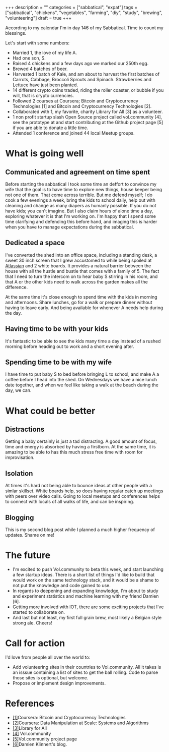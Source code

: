 +++
description = ""
categories = ["sabbatical", "expat"]
tags = ["sabbatical", "chickens", "vegetables", "farming", "diy", "study", "brewing", "volunteering"]
draft = true
+++

According to my calendar I'm in day 146 of my Sabbatical. Time to count my blessings.

Let's start with some numbers:
* Married 1, the love of my life A.
* Had one son, S.
* Raised 4 chickens and a few days ago we marked our 250th egg.
* Brewed 4 batches of beer.
* Harvested 1 batch of Kale, and am about to harvest the first batches of Carrots, Cabbage, Broccoli
  Sprouts and Spinach. Strawberries and Lettuce have just been planted.
* 14 different crypto coins traded, riding the roller coaster, or bubble if you will, that is crypto currencies.
* Followed 2 courses at Coursera; Bitcoin and Cryptocurrency Technologies [1] and Bitcoin and Cryptocurrency Technologies [2].
* Collaborated with 1, my favorite, charity Library for All [3] as a volunteer.
* 1 non profit startup slash Open Source project called vol.community [4], see the prototype at
  and start contributing at the Github project page [5] if you are able to donate a little time.
* Attended 1 conference and joined 44 local Meetup groups.

# What is going well
## Communicated and agreement on time spent
Before starting the sabbatical I took some time an deffort to convince my wife that the goal is to have time to
 explore new things, house keeper being not one of them. That come across terrible. But me defend myself; I do cook a
few evenings a week, bring the kids to school daily, help out with cleaning and change as many diapers as humanly possible.
If you do not have kids; you can't imagine.
But I also claim hours of alone time a day, exploring whatever it is that I'm working on. I'm happy that I spend some time
clarifying and defending this before hand, and imaging this is harder when you have to manage expectations during the
sabbatical.
## Dedicated a space
I've converted the shed into an office space, including a standing desk, a sweet 30 inch screen that
I grew accustomed to while being spoiled at <a href=http://www.atlassian.com>Atlassian</a> and 2 white boards.
It provides a natural barrier between the house with all the hustle and bustle that comes with a family of 5. 
The fact that I need to turn the intercom on to hear baby S stirring in his room, and that A or the
other kids need to walk across the garden makes all the difference.

At the same time it's close enough to spend time with the kids in morning and afternoons. Share lunches,
go for a walk or prepare dinner without having to leave early. And being available for whenever A needs help during the day.
## Having time to be with your kids
It's fantastic to be able to see the kids many time a day instead of a rushed morning before heading out to work and a
 short evening after.
## Spending time to be with my wife
I have time to put baby S to bed before bringing L to school, and make A a coffee before I head into the shed.
On Wednesdays we have a nice lunch date together, and when we feel like taking a walk at the beach during the day,
we can.
# What could be better
## Distractions
Getting a baby certainly is just a tad distracting. A good amount of focus, time and energy is absorbed
by having a firstborn. At the same time, it is amazing to be able to has this much stress free time with room for 
improvisation.
## Isolation
At times it's hard not being able to bounce ideas at other people with a simlar skillset. White boards help, so does 
having regular catch up meetings with peers over video calls. Going to local meetups and conferences helps to connect
with locals of all walks of life, and can be inspiring.
## Blogging
This is my second blog post while I planned a much higher frequency of updates. Shame on me!

# The future
* I'm excited to push Vol.community to beta this week, and start launching a few startup ideas. There is a short list
of things I'd like to build that would work on the same technology stack, and it would be a shame
to not put the knowledge and code gained to use.
* In regards to deepening and expanding knowledge, I'm about to study and experiment statistics and machine
learning with my friend Damien [6].
* Getting more involved with IOT, there are some exciting projects that I've started to collaborate on.
* And last but not least, my first full grain brew, most likely a Belgian style strong ale. Cheers!

# Call for action
I'd love from people all over the world to:
 * Add volunteering sites in their countries to Vol.community. All it takes is an isssue containing a list of sites to
  get the ball rolling. Code to parse those sites is optional, but welcome.
 * Propose or implement design improvements.
 
# References

* <a href=https://www.coursera.org/learn/cryptocurrency>[1]</a>Coursera: Bitcoin and Cryptocurrency Technologies
* <a href=https://www.coursera.org/learn/data-manipulation>[2]</a>Coursera: Data Manipulation at Scale: Systems and Algorithms
* <a href=http://www.libraryforall.org/>[3]</a>Library for All
* <a href=https://vol.community>[4]</a> Vol.community
* <a href=https://github.com/volCommunity>[5]</a>Vol.community project page
* <a href=http://www.cli-nerd.com/>[6]</a>Damien Klinnert's blog.